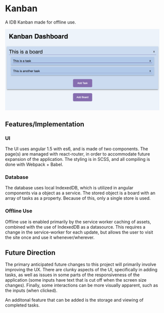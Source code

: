 # Kanban
A IDB Kanban made for offline use.

![Kanban Dashboard](/screenshots/kanbanDashboard.png)

## Features/Implementation
### UI
The UI uses angular 1.5 with es6, and is made of two components. The page(s) are managed with react-router, in order to accommodate future expansion of the application. The styling is in SCSS, and all compiling is done with Webpack + Babel.

### Database
The database uses local IndexedDB, which is utilized in angular components via a object as a service. The stored object is a board with an array of tasks as a property. Because of this, only a single store is used.

### Offline Use
Offline use is enabled primarily by the service worker caching of assets, combined with the use of IndexedDB as a datasource. This requires a change in the service-worker for each update, but allows the user to visit the site once and use it whenever/wherever.

## Future Direction
The primary anticipated future changes to this project will primarily involve improving the UX. There are clunky aspects of the UI, specifically in adding tasks, as well as issues in some parts of the responsiveness of the application (some inputs have text that is cut off when the screen size changes). Finally, some interactions can be more visually apparent, such as the inputs (when clicked).

An additonal feature that can be added is the storage and viewing of completed tasks. 


